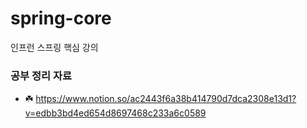 # spring-core
인프런 스프링 핵심 강의


### 공부 정리 자료
- ☘️ https://www.notion.so/ac2443f6a38b414790d7dca2308e13d1?v=edbb3bd4ed654d8697468c233a6c0589
